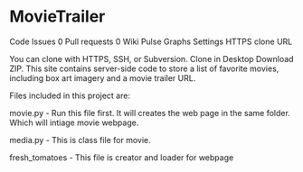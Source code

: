 # MovieTrailer
 Code
 Issues 0
 Pull requests 0
 Wiki
 Pulse
 Graphs
 Settings
HTTPS clone URL
	
You can clone with  HTTPS, SSH, or Subversion. 
 Clone in Desktop  Download ZIP.
This site contains server-side code to store a list of favorite movies, including box art imagery and a movie trailer URL. 

Files included in this project are:

movie.py - Run this file first. It will creates the web page in the same folder. Which will intiage movie webpage.

media.py - This is class file for movie.

fresh_tomatoes - This file is creator and loader for webpage


